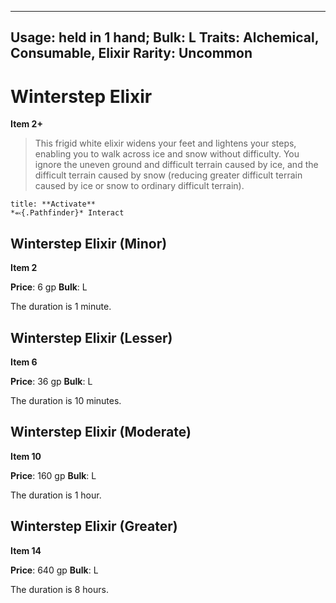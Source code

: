 
---
Usage: held in 1 hand;
Bulk: L
Traits: Alchemical, Consumable, Elixir
Rarity: Uncommon
---

# Winterstep Elixir

**Item 2+**

> This frigid white elixir widens your feet and lightens your steps, enabling you to walk across ice and snow without difficulty. You ignore the uneven ground and difficult terrain caused by ice, and the difficult terrain caused by snow (reducing greater difficult terrain caused by ice or snow to ordinary difficult terrain).

```ad-embed-ability
title: **Activate**
*⬻{.Pathfinder}* Interact 
```

## Winterstep Elixir (Minor)

**Item 2**

**Price**: 6 gp
**Bulk**: L

The duration is 1 minute.

## Winterstep Elixir (Lesser)

**Item 6**

**Price**: 36 gp
**Bulk**: L

The duration is 10 minutes.

## Winterstep Elixir (Moderate)

**Item 10**

**Price**: 160 gp
**Bulk**: L

The duration is 1 hour.

## Winterstep Elixir (Greater)

**Item 14**

**Price**: 640 gp
**Bulk**: L

The duration is 8 hours.
